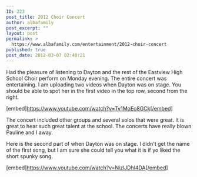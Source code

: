 ```yaml
---
ID: 223
post_title: 2012 Choir Concert
author: albafamily
post_excerpt: ""
layout: post
permalink: >
  https://www.albafamily.com/entertainment/2012-choir-concert
published: true
post_date: 2012-03-07 02:40:21
---
```

Had the pleasure of listening to Dayton and the rest of the Eastview High School Choir perform on Monday evening. The entire concert was entertaining. I am uploading two videos when Dayton was on stage. You should be able to spot her in the first video in the top row, second from the right.

[embed]https://www.youtube.com/watch?v=Tv1MoEo8GCk[/embed]

The concert included other groups and several solos that were great. It is great to hear such great talent at the school. The concerts have really blown Pauline and I away.

Here is the second part of when Dayton was on stage. I didn't get the name of the first song, but I am sure she could tell you what it is if yo liked the short spunky song.

[embed]https://www.youtube.com/watch?v=NizlJDhl4DA[/embed]